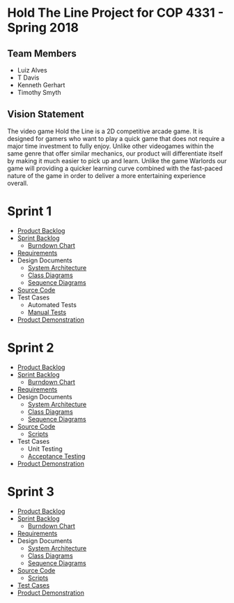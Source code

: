 # Hold The Line Project for COP 4331 - Spring 2018

## Team Members

- Luiz Alves
- T Davis
- Kenneth Gerhart
- Timothy Smyth

## Vision Statement

The video game Hold the Line is a 2D competitive arcade game. It is designed for gamers who want to play a quick game that does not require a major time investment to fully enjoy. Unlike other videogames within the same genre that offer similar mechanics, our product will differentiate itself by making it much easier to pick up and learn. Unlike the game Warlords our game will providing a quicker learning curve combined with the fast-paced nature of the game in order to deliver a more entertaining experience overall.
# Sprint 1

- [Product Backlog](https://github.com/kgminer/Hold-The-Line/blob/master/sprint1/product_backlog.md)
- [Sprint Backlog](https://github.com/kgminer/Hold-The-Line/blob/master/sprint1/sprint_backlog.md)
  - [Burndown Chart](https://docs.google.com/spreadsheets/d/1a_QnmUb2sFXtWjDx9MVTHSyMXuMD_THkIH4JoGAiF_U/edit#gid=0)
- [Requirements](https://github.com/kgminer/Hold-The-Line/blob/master/sprint1/requirements.md)
- Design Documents
  - [System Architecture](https://github.com/kgminer/Hold-The-Line/blob/master/sprint1/architecture.md)
  - [Class Diagrams](https://github.com/kgminer/Hold-The-Line/blob/master/sprint1/Class%20Diagram.png)
  - [Sequence Diagrams](https://github.com/kgminer/Hold-The-Line/blob/master/sprint1/Sequence%20Diagram.PNG)
- [Source Code](https://github.com/kgminer/Hold-The-Line/tree/master/Hold%20The%20Line)
- Test Cases
  - Automated Tests
  - [Manual Tests](https://docs.google.com/document/d/154xEoK8J_vCtzeEK2uVsxYIZLYIgcbiLwa-_4h9i0bg/edit)
- [Product Demonstration](https://github.com/kgminer/Hold-The-Line/blob/master/sprint1/product_demonstration.md)
# Sprint 2

- [Product Backlog](https://github.com/kgminer/Hold-The-Line/blob/master/sprint2/product_backlog_2.md)
- [Sprint Backlog](https://github.com/kgminer/Hold-The-Line/blob/master/sprint2/sprint_backlog_2.md)
  - [Burndown Chart](https://raw.githubusercontent.com/kgminer/Hold-The-Line/master/sprint2/Burndown%20Chart%20Sprint%202.jpg)
- [Requirements](https://github.com/kgminer/Hold-The-Line/blob/master/sprint2/requirements_2.md)
- Design Documents
  - [System Architecture](https://github.com/kgminer/Hold-The-Line/blob/master/sprint2/architecture_2.md)
  - [Class Diagrams](https://drive.google.com/file/d/1nTNHmBsXDmiHwgTFE3tG03V_o0zKW2fb/view?usp=sharing)
  - [Sequence Diagrams](https://github.com/kgminer/Hold-The-Line/blob/master/sprint1/Sequence%20Diagram.PNG)
- [Source Code](https://github.com/kgminer/Hold-The-Line/tree/master/Hold%20The%20Line)
  - [Scripts](https://github.com/kgminer/Hold-The-Line/tree/master/Hold%20The%20Line/Assets/Scripts)
- Test Cases
  - Unit Testing
  - [Acceptance Testing](https://docs.google.com/document/d/154xEoK8J_vCtzeEK2uVsxYIZLYIgcbiLwa-_4h9i0bg/edit)
- [Product Demonstration](https://github.com/kgminer/Hold-The-Line/blob/master/sprint2/product_demonstration_2.md)
# Sprint 3

- [Product Backlog](https://github.com/kgminer/Hold-The-Line/blob/master/sprint3/product_backlog_3.md)
- [Sprint Backlog](https://github.com/kgminer/Hold-The-Line/blob/master/sprint3/sprint_backlog_3.md)
  - [Burndown Chart](https://docs.google.com/spreadsheets/d/1sncNWNqFtwNv_eh0Vs_T2s4G7QHQD_BZSr_tpBFQQ9k/edit#gid=1757554440)
- [Requirements](https://github.com/kgminer/Hold-The-Line/blob/master/sprint3/requirements_3.md)
- Design Documents
  - [System Architecture](https://github.com/kgminer/Hold-The-Line/blob/master/sprint3/architecture_3.md)
  - [Class Diagrams](https://i.imgur.com/a4wSpgB.png)
  - [Sequence Diagrams](https://github.com/kgminer/Hold-The-Line/blob/master/sprint1/Sequence%20Diagram.PNG)
- [Source Code](https://github.com/kgminer/Hold-The-Line/tree/master/Hold%20The%20Line)
  - [Scripts](https://github.com/kgminer/Hold-The-Line/tree/master/Hold%20The%20Line/Assets/Scripts)
- [Test Cases](https://docs.google.com/document/d/154xEoK8J_vCtzeEK2uVsxYIZLYIgcbiLwa-_4h9i0bg/edit)
- [Product Demonstration](https://github.com/kgminer/Hold-The-Line/blob/master/sprint3/product_demonstration_3.md)
